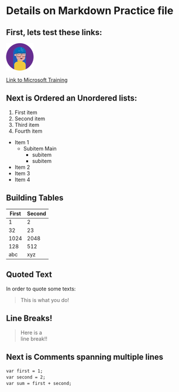 
# Details on Markdown Practice file

## First, lets test these links:

![Sample image](/images_2/mara.png)

[Link to Microsoft Training](https://learn.microsoft.com/en-us/training/modules/communicate-using-markdown/2-what-is-markdown)

## Next is Ordered an Unordered lists:

1. First item
1. Second item
1. Third item
1. Fourth item

- Item 1
  - Subitem Main
    - subitem
    - subitem
- Item 2
- Item 3
- Item 4

## Building Tables

First | Second
--- | ---
1 | 2
32 | 23
1024 | 2048
128 | 512
abc| xyz

## Quoted Text

In order to quote some texts:
> This is what you do!

## Line Breaks!

> Here is a <br /> line break!!

## Next is Comments spanning multiple lines

```markdown
var first = 1;
var second = 2;
var sum = first + second;
```
